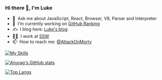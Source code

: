 ### Hi there 👋, I'm Luke

- 💬 &nbsp;Ask me about JavaScript, React, Browser, V8, Parser and Interpreter
- 🔭 &nbsp;I’m currently working on [GitHub Ranking](https://www.github-ranking.dev/)
- ✍️ &nbsp;I blog here: [Luke's blog](https://attackonmorty.github.io/attack-on-morty/)
- 👨‍💻 &nbsp;I work at [SSW](https://ssw.com.au)
- 📫 &nbsp;How to reach me: [@AttackOnMorty](https://github.com/AttackOnMorty)

[![My Skills](https://skillicons.dev/icons?i=js,ts,tailwind,react,vue,remix,gatsby,graphql,nodejs,cs,dotnet,docker,azure,aws&theme=light)](https://skillicons.dev)

[![Anurag's GitHub stats](https://github-readme-stats.vercel.app/api?username=AttackOnMorty&show_icons=true)](https://github.com/anuraghazra/github-readme-stats) 

[![Top Langs](https://github-readme-stats.vercel.app/api/top-langs/?username=AttackOnMorty&layout=compact)](https://github.com/anuraghazra/github-readme-stats)

